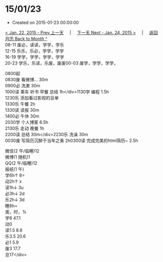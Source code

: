 # 15/01/23

* Created on 2015-01-23 00:00:00

[&lt; Jan. 22, 2015 - Prev 上一天](d22.md)     \|     [下一天 Next - Jan. 24, 2015 &gt;](d24.md)     \|     [返回月历 Back to Month ^](index.md)   
08-11 废必，读读，学学，学乐  
12-15 乐乐，乐必，学学，学学  
16-19 学学，学学，学学，学学  
20-23 学乐，乐读，乐废，废废00-03 废学，学学，学学，  
  
0800起  
0830废 看微博… 30m  
0900必 洗漱 30m  
1000读 乘车 听书 早餐 总结 1h&lt;/div&gt;1130学 编程 1.5h  
1230乐 添加看过影视的豆单  
1330乐 午餐 2h  
1330读 读报 30m  
1400必 午休 30m  
2030学 个人博客 6.5h  
2130乐 走动 晚餐 1h  
2200读 总结 30m&lt;/div&gt;2230乐 洗澡 30m  
0030废 写简历沉醉于当年之勇 2h0300读 完成完美的html简历~ 2.5h  
  
微信\(2 午/临睡\)12  
微博\(1 随机\)1  
QQ\(2 午/临睡\)12  
报纸\(1 午\)  
学6h↑ 8=  
动2h↑ x  
读1h↓ 3u  
必3h↓ 2d  
乐2h↓ 3d  
睡8h=  
类，时，%  
学8 47.1  
动0  
读1.5 8.8  
乐3.5 20.6  
必1 5.9  
废3 17.7  
总17&lt;/div&gt;

